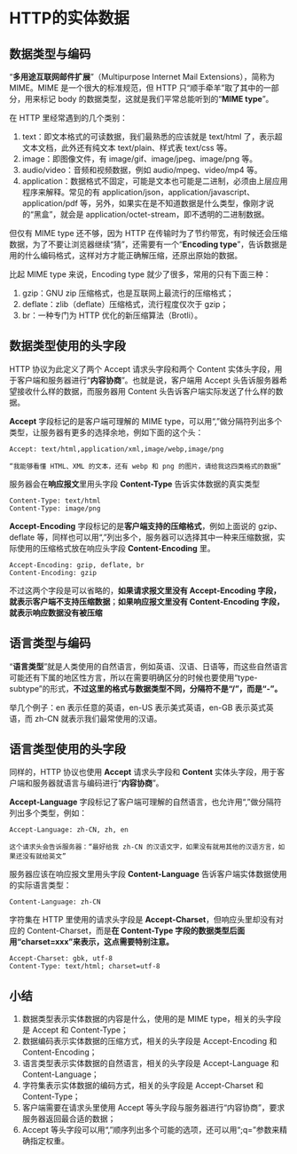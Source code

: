 # HTTP的实体数据

## 数据类型与编码

“**多用途互联网邮件扩展**”（Multipurpose Internet Mail Extensions），简称为 MIME。MIME 是一个很大的标准规范，但 HTTP 只“顺手牵羊”取了其中的一部分，用来标记 body 的数据类型，这就是我们平常总能听到的“**MIME type**”。

在 HTTP 里经常遇到的几个类别：

1. text：即文本格式的可读数据，我们最熟悉的应该就是 text/html 了，表示超文本文档，此外还有纯文本 text/plain、样式表 text/css 等。
2. image：即图像文件，有 image/gif、image/jpeg、image/png 等。
3. audio/video：音频和视频数据，例如 audio/mpeg、video/mp4 等。
4. application：数据格式不固定，可能是文本也可能是二进制，必须由上层应用程序来解释。常见的有 application/json，application/javascript、application/pdf 等，另外，如果实在是不知道数据是什么类型，像刚才说的“黑盒”，就会是 application/octet-stream，即不透明的二进制数据。

但仅有 MIME type 还不够，因为 HTTP 在传输时为了节约带宽，有时候还会压缩数据，为了不要让浏览器继续“猜”，还需要有一个“**Encoding type**”，告诉数据是用的什么编码格式，这样对方才能正确解压缩，还原出原始的数据。

比起 MIME type 来说，Encoding type 就少了很多，常用的只有下面三种：

1. gzip：GNU zip 压缩格式，也是互联网上最流行的压缩格式；
2. deflate：zlib（deflate）压缩格式，流行程度仅次于 gzip；
3. br：一种专门为 HTTP 优化的新压缩算法（Brotli）。

## 数据类型使用的头字段

HTTP 协议为此定义了两个 Accept 请求头字段和两个 Content 实体头字段，用于客户端和服务器进行“**内容协商**”。也就是说，客户端用 Accept 头告诉服务器希望接收什么样的数据，而服务器用 Content 头告诉客户端实际发送了什么样的数据。

**Accept** 字段标记的是客户端可理解的 MIME type，可以用“,”做分隔符列出多个类型，让服务器有更多的选择余地，例如下面的这个头：

```text
Accept: text/html,application/xml,image/webp,image/png

“我能够看懂 HTML、XML 的文本，还有 webp 和 png 的图片，请给我这四类格式的数据”
```

服务器会在**响应报文**里用头字段 **Content-Type** 告诉实体数据的真实类型

```text
Content-Type: text/html
Content-Type: image/png
```

**Accept-Encoding** 字段标记的是**客户端支持的压缩格式**，例如上面说的 gzip、deflate 等，同样也可以用“,”列出多个，服务器可以选择其中一种来压缩数据，实际使用的压缩格式放在响应头字段 **Content-Encoding** 里。

```text
Accept-Encoding: gzip, deflate, br
Content-Encoding: gzip
```

不过这两个字段是可以省略的，**如果请求报文里没有 Accept-Encoding 字段，就表示客户端不支持压缩数据**；**如果响应报文里没有 Content-Encoding 字段，就表示响应数据没有被压缩**

## 语言类型与编码

“**语言类型**”就是人类使用的自然语言，例如英语、汉语、日语等，而这些自然语言可能还有下属的地区性方言，所以在需要明确区分的时候也要使用“type-subtype”的形式，**不过这里的格式与数据类型不同，分隔符不是“/”，而是“-”。**

举几个例子：en 表示任意的英语，en-US 表示美式英语，en-GB 表示英式英语，而 zh-CN 就表示我们最常使用的汉语。

## 语言类型使用的头字段

同样的，HTTP 协议也使用 **Accept** 请求头字段和 **Content** 实体头字段，用于客户端和服务器就语言与编码进行“**内容协商**”。

**Accept-Language** 字段标记了客户端可理解的自然语言，也允许用“,”做分隔符列出多个类型，例如：

```text
Accept-Language: zh-CN, zh, en

这个请求头会告诉服务器：“最好给我 zh-CN 的汉语文字，如果没有就用其他的汉语方言，如果还没有就给英文”
```

服务器应该在响应报文里用头字段 **Content-Language** 告诉客户端实体数据使用的实际语言类型：

```text
Content-Language: zh-CN
```

字符集在 HTTP 里使用的请求头字段是 **Accept-Charset**，但响应头里却没有对应的 Content-Charset，而是**在 Content-Type 字段的数据类型后面用“charset=xxx”来表示，这点需要特别注意。**

```text
Accept-Charset: gbk, utf-8
Content-Type: text/html; charset=utf-8
```

## 小结

1. 数据类型表示实体数据的内容是什么，使用的是 MIME type，相关的头字段是 Accept 和 Content-Type；
2. 数据编码表示实体数据的压缩方式，相关的头字段是 Accept-Encoding 和 Content-Encoding；
3. 语言类型表示实体数据的自然语言，相关的头字段是 Accept-Language 和 Content-Language；
4. 字符集表示实体数据的编码方式，相关的头字段是 Accept-Charset 和 Content-Type；
5. 客户端需要在请求头里使用 Accept 等头字段与服务器进行“内容协商”，要求服务器返回最合适的数据；
6. Accept 等头字段可以用“,”顺序列出多个可能的选项，还可以用“;q=”参数来精确指定权重。
